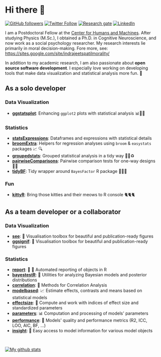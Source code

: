# Hi there 👋

[![GitHub followers](https://img.shields.io/github/followers/IndrajeetPatil?label=Follow%20me&style=flat-square&logo=github&logoColor=white&colorB=4CAF50)](https://github.com/login?return_to=%2FIndrajeetPatil)
[![Twitter Follow](https://img.shields.io/twitter/follow/patilindrajeets?label=%20%40IndrajeetPatil&style=flat-square&labelColor=2196F3&logo=twitter&logoColor=white&colorB=0D47A1)](https://twitter.com/patilindrajeets)
[![Research gate](https://img.shields.io/badge/-Research%20Gate-green.svg?style=flat-square&logo=researchgate&logoColor=white&colorB=616161&labelColor=00BFA5)](https://www.researchgate.net/profile/Indrajeet-Patil-2)
[![LinkedIn](https://img.shields.io/badge/LinkedIn-0077B5?style=for-the-badge&logo=linkedin&logoColor=white)](https://www.linkedin.com/in/indrajeet-patil-397865174/)

I am a Postdoctoral Fellow at the [Center for Humans and Machines](https://www.mpib-berlin.mpg.de/chm). After studying Physics (M.Sc.),
I obtained a Ph.D. in Cognitive Neuroscience, and now work as a social
psychology researcher. My research interests lie primarily in moral
decision-making. Fore more, see:
<https://sites.google.com/site/indrajeetspatilmorality/>

In addition to my academic research, I am also passionate about **open source software development**. I especially love working on developing tools that make
data visualization and statistical analysis more fun. 🙌

## As a solo developer

### Data Visualization

- [**ggstatsplot**](https://github.com/IndrajeetPatil/ggstatsplot): Enhancing
  `ggplot2` plots with statistical analysis 📊🎨📣

### Statistics

- [**statsExpressions**](https://github.com/IndrajeetPatil/statsExpressions):
Dataframes and expressions with statistical details
- [**broomExtra**](https://github.com/IndrajeetPatil/broomExtra): Helpers for
regression analyses using `broom` & `easystats` packages  📈 🔍
- [**groupedstats**](https://github.com/IndrajeetPatil/groupedstats): Grouped
statistical analysis in a tidy way 🔁💪♻
- [**pairwiseComparisons**](https://github.com/IndrajeetPatil/pairwiseComparisons):
Pairwise comparison tests for one-way designs 🔬📝
- [**tidyBF**](https://github.com/IndrajeetPatil/tidyBF): Tidy wrapper around
`BayesFactor` R package 🍬🌟🎪

### Fun

- [**kittyR**](https://github.com/IndrajeetPatil/kittyR): Bring those kitties
and their meows to R console 🐈🐈🐈

## As a team developer or a collaborator

### Data Visualization

- [**see**](https://easystats.github.io/see): 🎨 Visualisation toolbox for
  beautiful and publication-ready figures
- [**ggsignif**](https://const-ae.github.io/ggsignif/): 🎨 Visualisation toolbox for
  beautiful and publication-ready figures  
  
### Statistics

- [**report**](https://easystats.github.io/report): 📜 🎉 Automated reporting of
  objects in R
- [**bayestestR**](https://easystats.github.io/bayestestR): 👻 Utilities for
  analyzing Bayesian models and posterior distributions
- [**correlation**](https://easystats.github.io/correlation): 🔗 Methods for
  Correlation Analysis
- [**modelbased**](https://easystats.github.io/modelbased): 📈 Estimate effects,
  contrasts and means based on statistical models
- [**effectsize**](https://easystats.github.io/effectsize): 🐉 Compute and work
  with indices of effect size and standardized parameters
- [**parameters**](https://easystats.github.io/parameters): 📊 Computation and
  processing of models' parameters
- [**performance**](https://easystats.github.io/performance): 💪 Models' quality
  and performance metrics (R2, ICC, LOO, AIC, BF, ...)
- [**insight**](https://easystats.github.io/insight): 🔮 Easy access to model
  information for various model objects

<br>

[![My github stats](https://github-readme-stats.vercel.app/api?username=IndrajeetPatil&count_private=true&show_icons=true&theme=onedark)](https://github.com/anuraghazra/github-readme-stats)

<!--
![Metrics](https://metrics.lecoq.io/IndrajeetPatil?template=classic&config.timezone=Europe%2FBerlin)
-->
